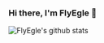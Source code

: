 ### Hi there, I'm FlyEgle 👋

![FlyEgle's github stats](https://github-readme-stats.vercel.app/api?username=FlyEgle&show_icons=true&count_private=true&hide=prs&theme=default_repocard)
